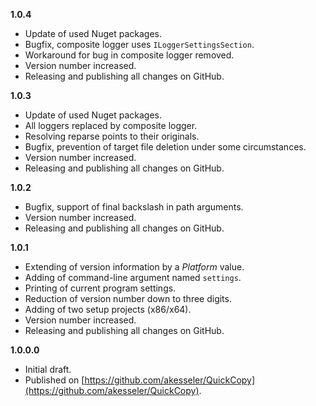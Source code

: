 
**1.0.4**
- Update of used Nuget packages.
- Bugfix, composite logger uses `ILoggerSettingsSection`.
- Workaround for bug in composite logger removed.
- Version number increased.
- Releasing and publishing all changes on GitHub.

**1.0.3**
- Update of used Nuget packages.
- All loggers replaced by composite logger.
- Resolving reparse points to their originals.
- Bugfix, prevention of target file deletion under some circumstances.
- Version number increased.
- Releasing and publishing all changes on GitHub.

**1.0.2**
- Bugfix, support of final backslash in path arguments.
- Version number increased.
- Releasing and publishing all changes on GitHub.

**1.0.1**
- Extending of version information by a _Platform_ value.
- Adding of command-line argument named `settings`.
- Printing of current program settings.
- Reduction of version number down to three digits.
- Adding of two setup projects (x86/x64).
- Version number increased.
- Releasing and publishing all changes on GitHub.

**1.0.0.0**

- Initial draft.
- Published on [https://github.com/akesseler/QuickCopy](https://github.com/akesseler/QuickCopy).

